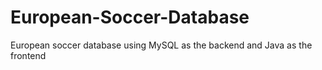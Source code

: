 # European-Soccer-Database
European soccer database using MySQL as the backend and Java as the frontend
